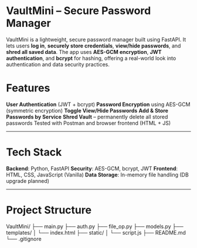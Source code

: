 # VaultMini – Secure Password Manager

VaultMini is a lightweight, secure password manager built using FastAPI. It lets users **log in**, **securely store credentials**, **view/hide passwords**, and **shred all saved data**. The app uses **AES-GCM encryption**, **JWT authentication**, and **bcrypt** for hashing, offering a real-world look into authentication and data security practices.

# Features

**User Authentication** (JWT + bcrypt)
**Password Encryption** using AES-GCM (symmetric encryption)
**Toggle View/Hide Passwords**
**Add & Store Passwords by Service**
**Shred Vault** – permanently delete all stored passwords
Tested with Postman and browser frontend (HTML + JS)

---

# Tech Stack

**Backend**: Python, FastAPI
**Security**: AES-GCM, bcrypt, JWT
**Frontend**: HTML, CSS, JavaScript (Vanilla)
**Data Storage**: In-memory file handling (DB upgrade planned)

---

# Project Structure
VaultMini/
├── main.py
├── auth.py
├── file_op.py
├── models.py
├── templates/
│ └── index.html
├── static/
│ └── script.js
├── README.md
└── .gitignore
